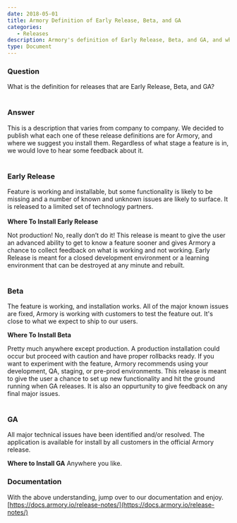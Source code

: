 ```yaml
---
date: 2018-05-01
title: Armory Definition of Early Release, Beta, and GA
categories:
   - Releases
description: Armory's definition of Early Release, Beta, and GA, and what environments to install them on
type: Document
---
```


### Question
What is the definition for releases that are Early Release, Beta, and GA?
<br><br>
### Answer
This is a description that varies from company to company. We decided to publish what each one of these release definitions are for Armory, and where we suggest you install them. Regardless of what stage a feature is in, we would love to hear some feedback about it.
<br><br>
### Early Release
Feature is working and installable, but some functionality is likely to be missing and a number of known and unknown issues are likely to surface. It is released to a limited set of technology partners.
<br><br>
**Where To Install Early Release**

Not production! No, really don’t do it! This release is meant to give the user an advanced ability to get to know a feature sooner and gives Armory a chance to collect feedback on what is working and not working. Early Release is meant for a closed development environment or a learning environment that can be destroyed at any minute and rebuilt.
<br><br>
### Beta
The feature is working, and installation works. All of the major known issues are fixed, Armory is working with customers to test the feature out. It's close to what we expect to ship to our users.

**Where To Install Beta**

Pretty much anywhere except production. A production installation could occur but proceed with caution and have proper rollbacks ready. If you want to experiment with the feature, Armory recommends using your development, QA, staging, or pre-prod environments. This release is meant to give the user a chance to set up new functionality and hit the ground running when GA releases. It is also an oppurtunity to give feedback on any final major issues.
<br><br>
### GA
All major technical issues have been identified and/or resolved. The application is available for install by all customers in the official Armory release.

**Where to Install GA**
Anywhere you like.

### Documentation
With the above understanding, jump over to our documentation and enjoy.
[https://docs.armory.io/release-notes/](https://docs.armory.io/release-notes/)
